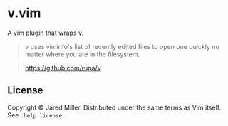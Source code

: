 # v.vim
A vim plugin that wraps v.

> v uses viminfo's list of recently edited files to open one quickly no matter where you are in the filesystem.

> https://github.com/rupa/v

## License

Copyright © Jared Miller.  Distributed under the same terms as Vim itself.
See `:help license`.
